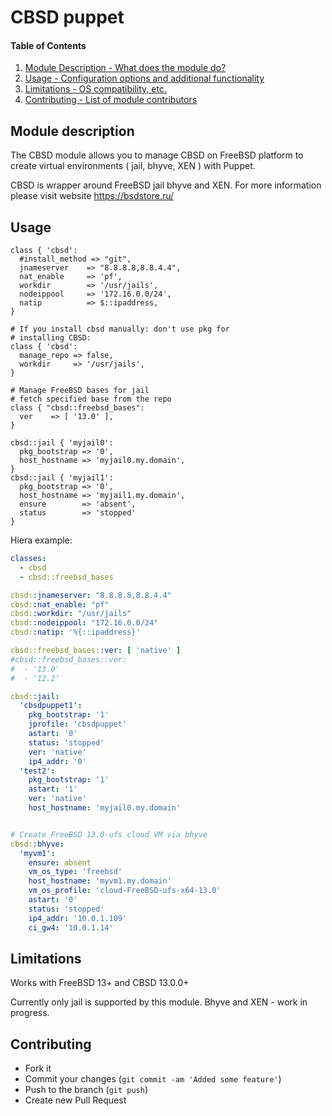 # CBSD puppet

#### Table of Contents

1. [Module Description - What does the module do?](#module-description)
2. [Usage - Configuration options and additional functionality](#usage)
3. [Limitations - OS compatibility, etc.](#limitations)
4. [Contributing - List of module contributors](#contributing)

## Module description

The CBSD module allows you to manage CBSD on FreeBSD platform to create virtual environments ( jail, bhyve, XEN ) with Puppet.

CBSD is wrapper around FreeBSD jail bhyve and XEN. For more information please visit website https://bsdstore.ru/

## Usage

```Puppet
class { 'cbsd':
  #install_method => "git",
  jnameserver    => "8.8.8.8,8.8.4.4",
  nat_enable     => 'pf',
  workdir        => '/usr/jails',
  nodeippool     => '172.16.0.0/24',
  natip          => $::ipaddress,
}
```

```Puppet
# If you install cbsd manually: don't use pkg for
# installing CBSD:
class { 'cbsd':
  manage_repo => false,
  workdir     => '/usr/jails',
}
```

```Puppet
# Manage FreeBSD bases for jail
# fetch specified base from the repo
class { "cbsd::freebsd_bases":
  ver    => [ '13.0' ],
}

cbsd::jail { 'myjail0':
  pkg_bootstrap => '0',
  host_hostname => 'myjail0.my.domain',
}
cbsd::jail { 'myjail1':
  pkg_bootstrap => '0',
  host_hostname => 'myjail1.my.domain',
  ensure        => 'absent',
  status        => 'stopped'
}

```

Hiera example:
```YAML
classes:
  - cbsd
  - cbsd::freebsd_bases

cbsd::jnameserver: "8.8.8.8,8.8.4.4"
cbsd::nat_enable: "pf"
cbsd::workdir: "/usr/jails"
cbsd::nodeippool: "172.16.0.0/24"
cbsd::natip: '%{::ipaddress}'

cbsd::freebsd_bases::ver: [ 'native' ]
#cbsd::freebsd_bases::ver:
#  - '13.0'
#  - '12.2'

cbsd::jail:
  'cbsdpuppet1':
    pkg_bootstrap: '1'
    jprofile: 'cbsdpuppet'
    astart: '0'
    status: 'stopped'
    ver: 'native'
    ip4_addr: '0'
  'test2':
    pkg_bootstrap: '1'
    astart: '1'
    ver: 'native'
    host_hostname: 'myjail0.my.domain'


# Create FreeBSD 13.0-ufs cloud VM via bhyve
cbsd::bhyve:
  'myvm1':
    ensure: absent
    vm_os_type: 'freebsd'
    host_hostname: 'myvm1.my.domain'
    vm_os_profile: 'cloud-FreeBSD-ufs-x64-13.0'
    astart: '0'
    status: 'stopped'
    ip4_addr: '10.0.1.109'
    ci_gw4: '10.0.1.14'

```

## Limitations

Works with FreeBSD 13+ and CBSD 13.0.0+

Currently only jail is supported by this module. Bhyve and XEN - work in progress.

## Contributing

* Fork it
* Commit your changes (`git commit -am 'Added some feature'`)
* Push to the branch (`git push`)
* Create new Pull Request

